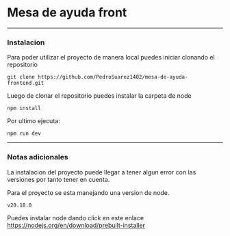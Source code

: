 # Mesa de ayuda front
*** 
### Instalacion
Para poder utilizar el proyecto de manera local puedes iniciar clonando el repositorio

~~~
git clone https://github.com/PedroSuarez1402/mesa-de-ayuda-frontend.git
~~~
Luego de clonar el repositorio puedes instalar la carpeta de node
~~~
npm install
~~~
Por ultimo ejecuta:
~~~
npm run dev
~~~
***
### Notas adicionales
La instalacion del proyecto puede llegar a tener algun error con las versiones por tanto tener en cuenta.

Para el proyecto se esta manejando una version de node.
~~~
v20.18.0
~~~

Puedes instalar node dando click en este enlace <https://nodejs.org/en/download/prebuilt-installer>